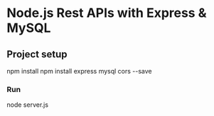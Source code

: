 # Node.js Rest APIs with Express & MySQL 


## Project setup

npm install
npm install express mysql cors --save

### Run

node server.js

